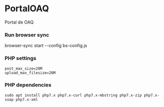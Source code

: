 # PortalOAQ
Portal de OAQ

### Run browser sync

browser-sync start --config bs-config.js

### PHP settings ###

```
post_max_size=20M
upload_max_filesize=20M
```

### PHP dependencies ###

```
sudo apt install php7.x php7.x-curl php7.x-mbstring php7.x-zip php7.x-soap php7.x-xml
```

